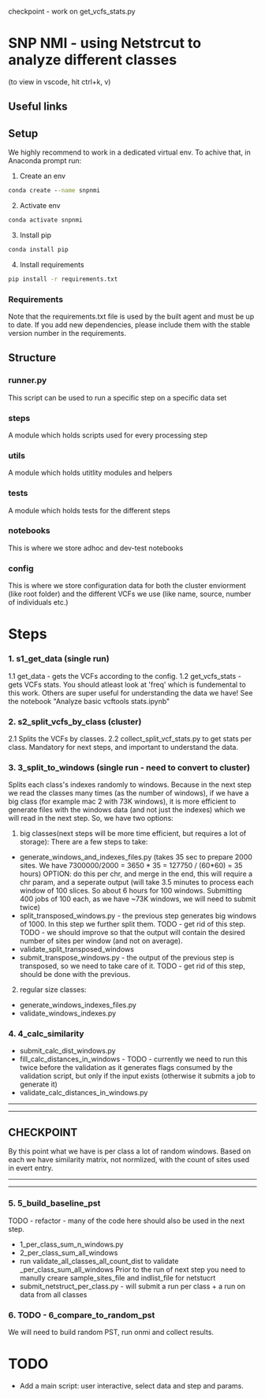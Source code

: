 checkpoint - work on get_vcfs_stats.py

# SNP NMI - using Netstrcut to analyze different classes
(to view in vscode, hit ctrl+k, v)
## Useful links

## Setup
We highly recommend to work in a dedicated virtual env.
To achive that, in Anaconda prompt run:
1. Create an env
``` cmd
conda create --name snpnmi
```
2. Activate env
``` cmd
conda activate snpnmi
```
3. Install pip
``` cmd
conda install pip
```
4. Install requirements
``` cmd
pip install -r requirements.txt
```

### Requirements
Note that the requirements.txt file is used by the built agent and must be up to date.
If you add new dependencies, please include them with the stable version number in the requirements.

## Structure

### runner.py
This script can be used to run a specific step on a specific data set

### steps
A module which holds scripts used for every processing step

### utils
A module which holds utitlity modules and helpers

### tests
A module which holds tests for the different steps

### notebooks
This is where we store adhoc and dev-test notebooks

### config
This is where we store configuration data for both the cluster enviorment (like root folder) and the different VCFs we use (like name, source, number of individuals etc.)


# Steps

### 1. s1_get_data (single run)

 1.1 get_data - gets the VCFs according to the config.
 1.2 get_vcfs_stats - gets VCFs stats. You should atleast look at 'freq' which is fundemental to this work. Others are super useful for understanding the data we have! See the notebook "Analyze basic vcftools stats.ipynb"
### 2. s2_split_vcfs_by_class (cluster)

2.1 Splits the VCFs by classes.
2.2 collect_split_vcf_stats.py to get stats per class. Mandatory for next steps, and important to understand the data.

### 3. 3_split_to_windows (single run - need to convert to cluster)

Splits each class's indexes randomly to windows.
Because in the next step we read the classes many times (as the number of windows), if we have a big class (for example mac 2 with 73K windows), it is more efficient to generate files with the windows data (and not just the indexes) which we will read in the next step.
So, we have two options: 
1.  big classes(next steps will be more time efficient, but requires a lot of storage):
        There are a few steps to take:
 - generate_windows_and_indexes_files.py
        (takes 35 sec to prepare 2000 sites. We have 7300000/2000 = 3650 * 35 = 127750 / (60*60) = 35 hours)
        OPTION: do this per chr, and merge in the end, this will require a chr param, and a seperate output
        (will take 3.5 minutes to process each window of 100 slices. So about 6 hours for 100 windows. Submitting 400 jobs of 100 each, as we have ~73K windows, we will need to submit twice)
 - split_transposed_windows.py - the previous step generates big windows of 1000. In this step we further split them. 
            TODO - get rid of this step.
            TODO - we should improve so that the output will contain the desired number of sites per window (and not on average).
 - validate_split_transposed_windows
 - submit_transpose_windows.py - the output of the previous step is transposed, so we need to take care of it. TODO - get rid of this step, should be done with the previous.

2. regular size classes: 
 - generate_windows_indexes_files.py
 - validate_windows_indexes.py


### 4. 4_calc_similarity
- submit_calc_dist_windows.py
- fill_calc_distances_in_windows - TODO - currently we need to run this twice before the validation as it generates flags consumed by the validation script, but only if the input exists (otherwise it submits a job to generate it)
-  validate_calc_distances_in_windows.py


 ---
 ---
**CHECKPOINT**
 ---

  By this point what we have is per class a lot of random windows. Based on each we have similarity matrix, not normlized, with the count of sites used in evert entry.

 ---
 ---


### 5. 5_build_baseline_pst
TODO - refactor - many of the code here should also be used in the next step.
- 1_per_class_sum_n_windows.py
- 2_per_class_sum_all_windows
- run validate_all_classes_all_count_dist to validate _per_class_sum_all_windows
Prior to the run of next step you need to manully creare sample_sites_file and indlist_file for netstucrt
- submit_netstruct_per_class.py - will submit a run per class + a run on data from all classes

### 6. TODO - 6_compare_to_random_pst
We will need to build random PST, run onmi and collect results.

# TODO
 -  Add a main script: user interactive, select data and step and params.